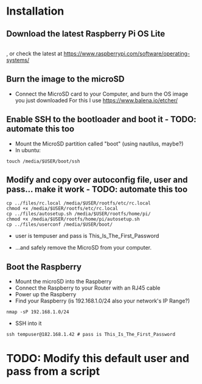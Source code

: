 # Installation

## Download the latest Raspberry Pi OS Lite 
```wget https://downloads.raspberrypi.org/raspios_lite_armhf/images/raspios_lite_armhf-2022-04-07/2022-04-04-raspios-bullseye-armhf-lite.img.xz
```
, or check the latest at https://www.raspberrypi.com/software/operating-systems/

## Burn the image to the microSD
- Connect the MicroSD card to your Computer, and burn the OS image you just downloaded
For this I use https://www.balena.io/etcher/

## Enable SSH to the bootloader and boot it - TODO: automate this too
- Mount the MicroSD partition called "boot" (using nautilus, maybe?)
- In ubuntu:  
```
touch /media/$USER/boot/ssh  
```

## Modify and copy over autoconfig file, user and pass... make it work - TODO: automate this too
```
cp ../files/rc.local /media/$USER/rootfs/etc/rc.local 
chmod +x /media/$USER/rootfs/etc/rc.local 
cp ../files/autosetup.sh /media/$USER/rootfs/home/pi/
chmod +x /media/$USER/rootfs/home/pi/autosetup.sh
cp ../files/userconf /media/$USER/boot/
```
- user is tempuser and pass is This_Is_The_First_Password


- ...and safely remove the MicroSD from your computer.

## Boot the Raspberry
- Mount the microSD into the Raspberry
- Connect the Raspberry to your Router with an RJ45 cable
- Power up the Raspberry
- Find your Raspberry (is 192.168.1.0/24 also your network's IP Range?)
```
nmap -sP 192.168.1.0/24
```
- SSH into it
```
ssh tempuser@182.168.1.42 # pass is This_Is_The_First_Password
```
# TODO: Modify this default user and pass from a script
